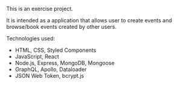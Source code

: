 This is an exercise project.

It is intended as a application that allows user to create events and browse/book events created by other users.

Technologies used:
- HTML, CSS, Styled Components
- JavaScript, React
- Node.js, Express, MongoDB, Mongoose
- GraphQL, Apollo, Dataloader
- JSON Web Token, bcrypt.js
